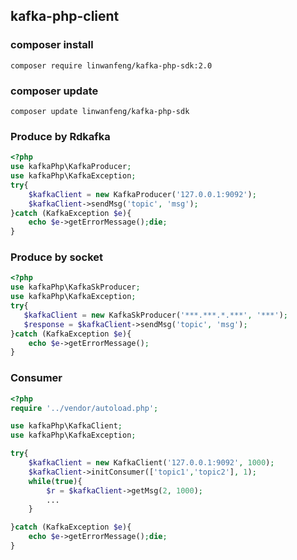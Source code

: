 ## kafka-php-client

### composer install
`composer require linwanfeng/kafka-php-sdk:2.0`

### composer update
`composer update linwanfeng/kafka-php-sdk`

### Produce by Rdkafka
```php
<?php
use kafkaPhp\KafkaProducer;
use kafkaPhp\KafkaException;
try{
    $kafkaClient = new KafkaProducer('127.0.0.1:9092');
    $kafkaClient->sendMsg('topic', 'msg');
}catch (KafkaException $e){
    echo $e->getErrorMessage();die;
}
```
### Produce by socket
```php
<?php
use kafkaPhp\KafkaSkProducer;
use kafkaPhp\KafkaException;
try{
   $kafkaClient = new KafkaSkProducer('***.***.*.***', '***');
   $response = $kafkaClient->sendMsg('topic', 'msg');
}catch (KafkaException $e){
    echo $e->getErrorMessage();
}
```
### Consumer
```php
<?php
require '../vendor/autoload.php';

use kafkaPhp\KafkaClient;
use kafkaPhp\KafkaException;

try{
    $kafkaClient = new KafkaClient('127.0.0.1:9092', 1000);
    $kafkaClient->initConsumer(['topic1','topic2'], 1);
    while(true){
        $r = $kafkaClient->getMsg(2, 1000);
        ...
    }

}catch (KafkaException $e){
    echo $e->getErrorMessage();die;
}
```